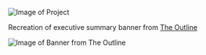 ![Image of Project]('/screenshot.png')

Recreation of executive summary banner from [The Outline](https://theoutline.com/post/485/someone-really-should-ask-trump-about-automated-jobs)

![Image of Banner from The Outline]('/example.png')
